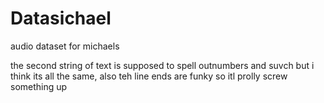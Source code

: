 # Datasichael
audio dataset for michaels

the second string of text is supposed to spell outnumbers and suvch but i think its all the same, also teh line ends are funky so itl prolly screw something up
